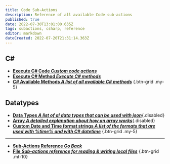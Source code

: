 ```yaml
---
title: Code Sub-Actions
description: Reference of all available Code sub-actions
published: true
date: 2022-07-30T13:01:00.635Z
tags: subactions, csharp, reference
editor: markdown
dateCreated: 2022-07-20T21:31:14.363Z
---
```


## C#

- [<i class="mdi mdi-language-csharp primary--text"></i>**Execute C# Code *Custom code actions***](/en/Sub-Actions/Code/Execute-CSharp-Code)
- [<i class="mdi mdi-language-csharp primary--text"></i>**Execute C# Method *Execute C# methods***](/en/Sub-Actions/Code/Execute-CSharp-Method)
- [<i class="mdi mdi-language-csharp primary--text"></i> **C# Available Methods *A list of all available C# methods***](/en/Sub-Actions/Code/Execute-CSharp-Code/Available-Methods)
{.btn-grid .my-5}

## Datatypes

- [<i class="mdi mdi-database primary--text"></i> **Data Types *A list of al data types that can be used with json***](/en/Sub-Actions/Code/JSON/Data-Types){.disabled}
- [<i class="mdi mdi-code-array primary--text"></i>**Array *A detailed explanation about how an array works***](/en/Sub-Actions/Code/JSON/Array){.disabled}
- [<i class="mdi mdi-clock primary--text"></i>**Custom Date and Time format strings *A list of the formats that are used with %time% and with C# datetime***](/en/Sub-Actions/Code/Other/DateTime)
{.btn-grid .my-5}

---

- [<i class="mdi mdi-chevron-left"></i>**Sub-Actions Reference *Go Back***](/en/Sub-Actions)
- [<i class="mdi mdi-file-code primary--text"></i> **File *Sub-actions reference for reading &amp; writing local files***](/en/Sub-Actions/File)
{.btn-grid .mt-10}